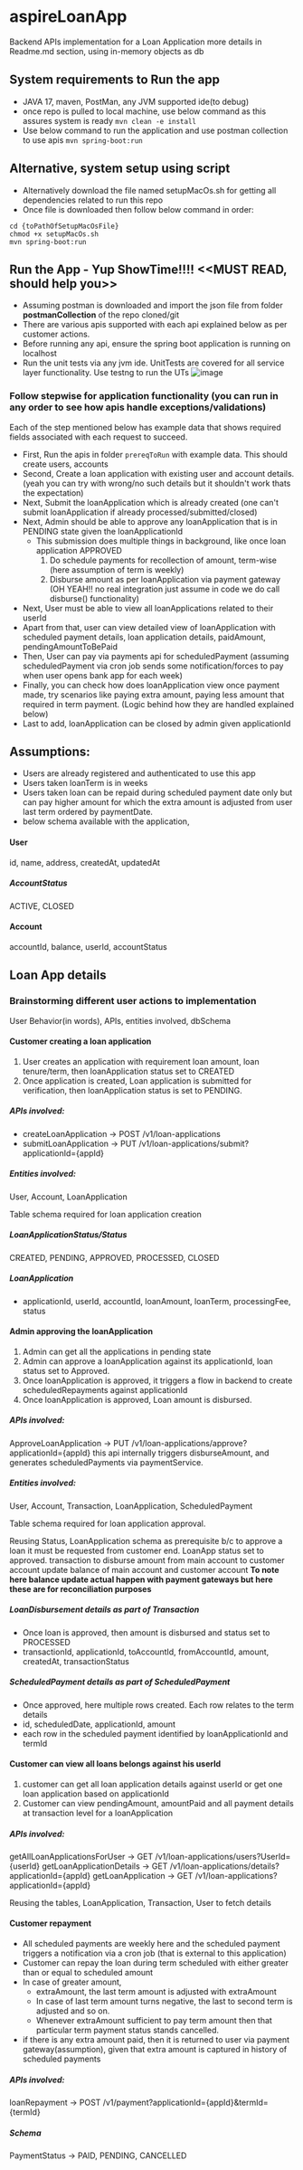 # aspireLoanApp
Backend APIs implementation for a Loan Application more details in Readme.md section, using in-memory objects as db

## System requirements to Run the app 
* JAVA 17, maven, PostMan, any JVM supported ide(to debug)
* once repo is pulled to local machine, use below command as this assures system is ready
```mvn clean -e install ```
* Use below command to run the application and use postman collection to use apis
```mvn spring-boot:run```

## Alternative, system setup using script
* Alternatively download the file named setupMacOs.sh for getting all dependencies related to run this repo
* Once file is downloaded then follow below command in order:
```
cd {toPathOfSetupMacOsFile}
chmod +x setupMacOs.sh
mvn spring-boot:run
```
## Run the App - Yup ShowTime!!!! <<MUST READ, should help you>>
* Assuming postman is downloaded and import the json file from folder **postmanCollection** of the repo cloned/git
* There are various apis supported with each api explained below as per customer actions.
* Before running any api, ensure the spring boot application is running on localhost
* Run the unit tests via any jvm ide. UnitTests are covered for all service layer functionality. Use testng to run the UTs
  ![image](https://github.com/nagsconnect/aspireLoanApp/assets/125869861/34e7bfcf-54bc-44e0-98ba-6a45beec215a)

### Follow stepwise for application functionality (you can run in any order to see how apis handle exceptions/validations)
Each of the step mentioned below has example data that shows required fields associated with each request to succeed.
* First, Run the apis in folder ```prereqToRun``` with example data. This should create users, accounts
* Second, Create a loan application with existing user and account details. (yeah you can try with wrong/no such details but it shouldn't work thats the expectation)
* Next, Submit the loanApplication which is already created (one can't submit loanApplication if already processed/submitted/closed)
* Next, Admin should be able to approve any loanApplication that is in PENDING state given the loanApplicationId
  * This submission does multiple things in background, like once loan application APPROVED
    1. Do schedule payments for recollection of amount, term-wise (here assumption of term is weekly)
    2. Disburse amount as per loanApplication via payment gateway (OH YEAH!! no real integration just assume in code we do call disburse() functionality)
* Next, User must be able to view all loanApplications related to their userId
* Apart from that, user can view detailed view of loanApplication with scheduled payment details, loan application details, paidAmount, pendingAmountToBePaid
* Then, User can pay via payments api for scheduledPayment (assuming scheduledPayment via cron job sends some notification/forces to pay when user opens bank app for each week)
* Finally, you can check how does loanApplication view once payment made, try scenarios like paying extra amount, paying less amount that required in term payment. (Logic behind how they are handled explained below)
* Last to add, loanApplication can be closed by admin given applicationId
## Assumptions:
* Users are already registered and authenticated to use this app
* Users taken loanTerm is in weeks
* Users taken loan can be repaid during scheduled payment date only but can pay higher amount for which the extra amount is adjusted from user last term ordered by paymentDate.
* below schema available with the application,
#### User
id, name, address, createdAt, updatedAt
##### AccountStatus
ACTIVE, CLOSED
#### Account
accountId, balance, userId, accountStatus

## Loan App details
### Brainstorming different user actions to implementation
User Behavior(in words), APIs, entities involved, dbSchema
#### Customer creating a loan application
1. User creates an application with requirement loan amount, loan tenure/term, then loanApplication status set to CREATED
2. Once application is created, Loan application is submitted for verification, then loanApplication status is set to PENDING.

##### APIs involved:
* createLoanApplication -> POST /v1/loan-applications
* submitLoanApplication -> PUT /v1/loan-applications/submit?applicationId={appId}

##### Entities involved:
User, Account, LoanApplication

Table schema required for loan application creation
##### LoanApplicationStatus/Status
CREATED, PENDING, APPROVED, PROCESSED, CLOSED
##### LoanApplication
* applicationId, userId, accountId, loanAmount, loanTerm, processingFee, status

#### Admin approving the loanApplication
1. Admin can get all the applications in pending state
2. Admin can approve a loanApplication against its applicationId, loan status set to Approved.
3. Once loanApplication is approved, it triggers a flow in backend to create scheduledRepayments against applicationId
4. Once loanApplication is approved, Loan amount is disbursed.

##### APIs involved:
ApproveLoanApplication -> PUT /v1/loan-applications/approve?applicationId={appId}
this api internally triggers disburseAmount, and generates scheduledPayments via paymentService.

##### Entities involved:
User, Account, Transaction, LoanApplication, ScheduledPayment

Table schema required for loan application approval.

Reusing Status, LoanApplication schema as prerequisite b/c to approve a loan it must be requested from customer end.
LoanApp status set to approved.
transaction to disburse amount from main account to customer account
update balance of main account and customer account
**To note here balance update actual happen with payment gateways but here these are for reconciliation purposes**
##### LoanDisbursement details as part of Transaction
* Once loan is approved, then amount is disbursed and status set to PROCESSED
* transactionId, applicationId, toAccountId, fromAccountId, amount, createdAt, transactionStatus
##### ScheduledPayment details as part of ScheduledPayment
* Once approved, here multiple rows created. Each row relates to the term details
* id, scheduledDate, applicationId, amount
* each row in the scheduled payment identified by loanApplicationId and termId


#### Customer can view all loans belongs against his userId
1. customer can get all loan application details against userId or get one loan application based on applicationId
2. Customer can view pendingAmount, amountPaid and all payment details at transaction level for a loanApplication

##### APIs involved:
getAllLoanApplicationsForUser -> GET /v1/loan-applications/users?UserId={userId}
getLoanApplicationDetails -> GET /v1/loan-applications/details?applicationId={appId}
getLoanApplication -> GET /v1/loan-applications?applicationId={appId}

Reusing the tables, LoanApplication, Transaction, User to fetch details

#### Customer repayment
* All scheduled payments are weekly here and the scheduled payment triggers a notification via a cron job (that is external to this application)
* Customer can repay the loan during term scheduled with either greater than or equal to scheduled amount
* In case of greater amount, 
  * extraAmount, the last term amount is adjusted with extraAmount
  * In case of last term amount turns negative, the last to second term is adjusted and so on.
  * Whenever extraAmount sufficient to pay term amount then that particular term payment status stands cancelled.
* if there is any extra amount paid, then it is returned to user via payment gateway(assumption), given that extra amount is captured in history of scheduled payments
##### APIs involved:
loanRepayment -> POST /v1/payment?applicationId={appId}&termId={termId}

##### Schema
PaymentStatus -> PAID, PENDING, CANCELLED

